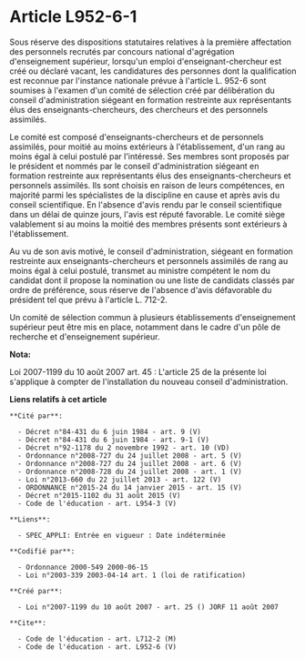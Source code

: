 # Article L952-6-1

Sous réserve des dispositions statutaires relatives à la première affectation des personnels recrutés par concours national
d'agrégation d'enseignement supérieur, lorsqu'un emploi d'enseignant-chercheur est créé ou déclaré vacant, les candidatures
des personnes dont la qualification est reconnue par l'instance nationale prévue à l'article L. 952-6 sont soumises à
l'examen d'un comité de sélection créé par délibération du conseil d'administration siégeant en formation restreinte aux
représentants élus des enseignants-chercheurs, des chercheurs et des personnels assimilés. 

Le comité est composé d'enseignants-chercheurs et de personnels assimilés, pour moitié au moins extérieurs à l'établissement,
d'un rang au moins égal à celui postulé par l'intéressé. Ses membres sont proposés par le président et nommés par le conseil
d'administration siégeant en formation restreinte aux représentants élus des enseignants-chercheurs et personnels assimilés.
Ils sont choisis en raison de leurs compétences, en majorité parmi les spécialistes de la discipline en cause et après avis
du conseil scientifique. En l'absence d'avis rendu par le conseil scientifique dans un délai de quinze jours, l'avis est
réputé favorable. Le comité siège valablement si au moins la moitié des membres présents sont extérieurs à l'établissement. 

Au vu de son avis motivé, le conseil d'administration, siégeant en formation restreinte aux enseignants-chercheurs et
personnels assimilés de rang au moins égal à celui postulé, transmet au ministre compétent le nom du candidat dont il propose
la nomination ou une liste de candidats classés par ordre de préférence, sous réserve de l'absence d'avis défavorable du
président tel que prévu à l'article L. 712-2. 

Un comité de sélection commun à plusieurs établissements d'enseignement supérieur peut être mis en place, notamment dans le
cadre d'un pôle de recherche et d'enseignement supérieur.

**Nota:**

Loi 2007-1199 du 10 août 2007 art. 45 : L'article 25 de la présente loi s'applique à compter de l'installation du nouveau
conseil d'administration.

**Liens relatifs à cet article**

	**Cité par**:

	  - Décret n°84-431 du 6 juin 1984 - art. 9 (V)
	  - Décret n°84-431 du 6 juin 1984 - art. 9-1 (V)
	  - Décret n°92-1178 du 2 novembre 1992 - art. 10 (VD)
	  - Ordonnance n°2008-727 du 24 juillet 2008 - art. 5 (V)
	  - Ordonnance n°2008-727 du 24 juillet 2008 - art. 6 (V)
	  - Ordonnance n°2008-728 du 24 juillet 2008 - art. 1 (V)
	  - Loi n°2013-660 du 22 juillet 2013 - art. 122 (V)
	  - ORDONNANCE n°2015-24 du 14 janvier 2015 - art. 15 (V)
	  - Décret n°2015-1102 du 31 août 2015 (V)
	  - Code de l'éducation - art. L954-3 (V)

	**Liens**:

	  - SPEC_APPLI: Entrée en vigueur : Date indéterminée

	**Codifié par**:

	  - Ordonnance 2000-549 2000-06-15
	  - Loi n°2003-339 2003-04-14 art. 1 (loi de ratification)

	**Créé par**:

	  - Loi n°2007-1199 du 10 août 2007 - art. 25 () JORF 11 août 2007

	**Cite**:

	  - Code de l'éducation - art. L712-2 (M)
	  - Code de l'éducation - art. L952-6 (V)
